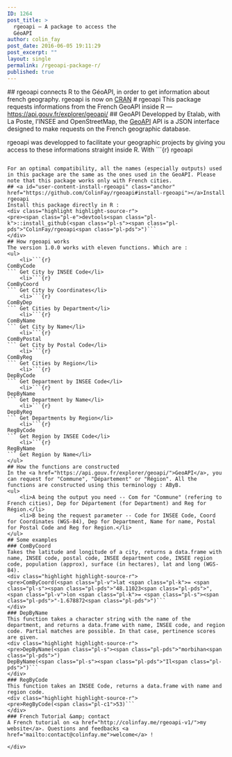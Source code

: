 ```yaml
---
ID: 1264
post_title: >
  rgeoapi — A package to access the
  GéoAPI
author: colin_fay
post_date: 2016-06-05 19:11:29
post_excerpt: ""
layout: single
permalink: /rgeoapi-package-r/
published: true
---
```

<div id="destine-a-interroger-la-geoapi-detalab.-lobjectif-simplifier-lacces-a-la-reference-geographique-des-communes-francaises." class="section level2">
## rgeoapi connects R to the GéoAPI, in order to get information about french geography.
<!--more-->
rgeoapi is now on <a href="https://cran.r-project.org/web/packages/rgeoapi/">CRAN</a>
# <a id="user-content-rgeoapi" class="anchor" href="https://github.com/ColinFay/rgeoapi#rgeoapi"></a>rgeoapi
This package requests informations from the French GeoAPI inside R — <a href="https://api.gouv.fr/explorer/geoapi/">https://api.gouv.fr/explorer/geoapi/</a>
## <a id="user-content-geoapi" class="anchor" href="https://github.com/ColinFay/rgeoapi#geoapi"></a>GeoAPI
Developped by Etalab, with La Poste, l’INSEE and OpenStreetMap, the <a href="https://api.gouv.fr/explorer/geoapi/">GeoAPI</a> API is a JSON interface designed to make requests on the French geographic database.

rgeoapi was developped to facilitate your geographic projects by giving you access to these informations straight inside R. With ```{r} 
rgeoapi
```, you can get any coordinate, size and population of a French city, to be used in your maps.

For an optimal compatibility, all the names (especially outputs) used in this package are the same as the ones used in the GeoAPI. Please note that this package works only with French cities.
## <a id="user-content-install-rgeoapi" class="anchor" href="https://github.com/ColinFay/rgeoapi#install-rgeoapi"></a>Install rgeoapi
Install this package directly in R :
<div class="highlight highlight-source-r">
<pre><span class="pl-e">devtools<span class="pl-k">::install_github(<span class="pl-s"><span class="pl-pds">"ColinFay/rgeoapi<span class="pl-pds">")```
</div>
## How rgeoapi works
The version 1.0.0 works with eleven functions. Which are :
<ul>
 	<li>```{r} 
ComByCode
``` Get City by INSEE Code</li>
 	<li>```{r} 
ComByCoord
``` Get City by Coordinates</li>
 	<li>```{r} 
ComByDep
``` Get Cities by Department</li>
 	<li>```{r} 
ComByName
``` Get City by Name</li>
 	<li>```{r} 
ComByPostal
``` Get City by Postal Code</li>
 	<li>```{r} 
ComByReg
``` Get Cities by Region</li>
 	<li>```{r} 
DepByCode
``` Get Department by INSEE Code</li>
 	<li>```{r} 
DepByName
``` Get Department by Name</li>
 	<li>```{r} 
DepByReg
``` Get Departments by Region</li>
 	<li>```{r} 
RegByCode
``` Get Region by INSEE Code</li>
 	<li>```{r} 
RegByName
``` Get Region by Name</li>
</ul>
## How the functions are constructed
In the <a href="https://api.gouv.fr/explorer/geoapi/">GeoAPI</a>, you can request for "Commune", "Département" or "Région". All the functions are constructed using this terminology : AByB.
<ul>
 	<li>A being the output you need -- Com for "Commune" (refering to French cities), Dep for Département (for Department) and Reg for Région.</li>
 	<li>B being the request parameter -- Code for INSEE Code, Coord for Coordinates (WGS-84), Dep for Department, Name for name, Postal for Postal Code and Reg for Region.</li>
</ul>
## Some examples
### ComByCoord
Takes the latitude and longitude of a city, returns a data.frame with name, INSEE code, postal code, INSEE department code, INSEE region code, population (approx), surface (in hectares), lat and long (WGS-84).
<div class="highlight highlight-source-r">
<pre>ComByCoord(<span class="pl-v">lat <span class="pl-k">= <span class="pl-s"><span class="pl-pds">"48.11023<span class="pl-pds">", <span class="pl-v">lon <span class="pl-k">= <span class="pl-s"><span class="pl-pds">"-1.678872<span class="pl-pds">")```
</div>
### DepByName
This function takes a character string with the name of the department, and returns a data.frame with name, INSEE code, and region code. Partial matches are possible. In that case, pertinence scores are given.
<div class="highlight highlight-source-r">
<pre>DepByName(<span class="pl-s"><span class="pl-pds">"morbihan<span class="pl-pds">")
DepByName(<span class="pl-s"><span class="pl-pds">"Il<span class="pl-pds">")```
</div>
### RegByCode
This function takes an INSEE Code, returns a data.frame with name and region code.
<div class="highlight highlight-source-r">
<pre>RegByCode(<span class="pl-c1">53)```
</div>
### French Tutorial &amp; contact
A French tutorial on <a href="http://colinfay.me/rgeoapi-v1/">my website</a>. Questions and feedbacks <a href="mailto:contact@colinfay.me">welcome</a> !

</div>

